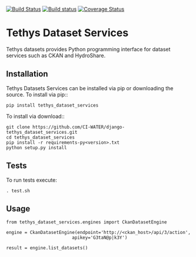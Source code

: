 [![Build Status](https://travis-ci.org/tethysplatform/tethys_dataset_services.svg)](https://travis-ci.org/tethysplatform/tethys_dataset_services)
[![Build status](https://ci.appveyor.com/api/projects/status/ehh3lx289lfj4ue5?svg=true)](https://ci.appveyor.com/project/TethysPlatform/tethys-dataset-services)
[![Coverage Status](https://coveralls.io/repos/github/tethysplatform/tethys_dataset_services/badge.svg)](https://coveralls.io/github/tethysplatform/tethys_dataset_services)

# Tethys Dataset Services

Tethys datasets provides Python programming interface for dataset services such as CKAN and HydroShare.

## Installation

Tethys Datasets Services can be installed via pip or downloading the source. To install via pip::

```
pip install tethys_dataset_services
```

To install via download::

```
git clone https://github.com/CI-WATER/django-tethys_dataset_services.git
cd tethys_dataset_services
pip install -r requirements-py<version>.txt
python setup.py install
```

## Tests

To run tests execute:

```
. test.sh
```

## Usage

```
from tethys_dataset_services.engines import CkanDatasetEngine

engine = CkanDatasetEngine(endpoint='http://<ckan_host>/api/3/action',
                         apikey='G3taN@p|k3Y')

result = engine.list_datasets()
```


